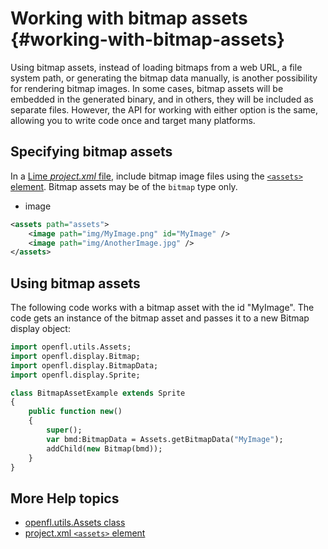 # Working with bitmap assets {#working-with-bitmap-assets}

Using bitmap assets, instead of loading bitmaps from a web URL, a file system
path, or generating the bitmap data manually, is another possibility for
rendering bitmap images. In some cases, bitmap assets will be embedded in the
generated binary, and in others, they will be included as separate files.
However, the API for working with either option is the same, allowing you to
write code once and target many platforms.

## Specifying bitmap assets

In a
[Lime _project.xml_ file](https://lime.openfl.org/docs/project-files/xml-format/),
include bitmap image files using the
[`<assets>` element](https://lime.openfl.org/docs/project-files/xml-format/#assets).
Bitmap assets may be of the `bitmap` type only.

- image

```xml
<assets path="assets">
	<image path="img/MyImage.png" id="MyImage" />
	<image path="img/AnotherImage.jpg" />
</assets>
```

## Using bitmap assets

The following code works with a bitmap asset with the id "MyImage". The code
gets an instance of the bitmap asset and passes it to a new Bitmap display
object:

```haxe
import openfl.utils.Assets;
import openfl.display.Bitmap;
import openfl.display.BitmapData;
import openfl.display.Sprite;

class BitmapAssetExample extends Sprite
{
	public function new()
	{
		super();
		var bmd:BitmapData = Assets.getBitmapData("MyImage");
		addChild(new Bitmap(bmd));
	}
}
```

## More Help topics

- [openfl.utils.Assets class](https://api.openfl.org/openfl/utils/Assets.html)
- [project.xml `<assets>` element](https://lime.openfl.org/docs/project-files/xml-format/#assets)
